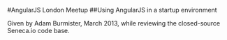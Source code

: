 #AngularJS London Meetup
##Using AngularJS in a startup environment

Given by Adam Burmister, March 2013, while reviewing the closed-source Seneca.io code base.